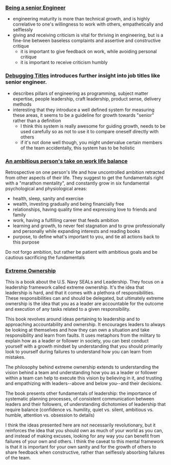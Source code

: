 ### [Being a senior Engineer](http://www.kitchensoap.com/2012/10/25/on-being-a-senior-engineer/)
- engineering maturity is more than technical growth, and is highly correlative to one's willingness to work with others, empathetically and selflessly
- giving and receiving criticism is vital for thriving in engineering, but is a fine-line between baseless complaints and assertive and constructive critique
  - it is important to give feedback on work, while avoiding personal critique
  - it is important to receive criticism humbly

### [Debugging Titles](https://engineering.riotgames.com/news/debugging-titles-part-i) introduces further insight into job titles like senior engineer.
- describes pillars of engineering as programming, subject matter expertise, people leadership, craft leadership, product sense, delivery methods
- interesting that they introduce a well defined system for measuring these areas, it seems to be a guideline for growth towards "senior" rather than a definition
  - I think this system is really awesome for guiding growth, needs to be used carefully so as not to use it to compare oneself directly with others
  - if it's not done well though, you might undervalue certain members of the team accidentally, this system has to be holistic

### [An ambitious person's take on work life balance](https://medium.com/the-mission/an-ambitious-persons-take-on-work-life-balance-i-almost-lost-hope-in-my-marriage-b6f0c0355c2)
Retrospective on one person's life and how uncontrolled ambition retracted from other aspects of their life. They suggest to get the fundamentals right with a "marathon mentality", and constantly grow in six fundamental psychological and physiological areas:
- health, sleep, sanity and exercise
- wealth, investing gradually and being financially free
- relationships, having quality time and expressing love to friends and family
- work, having a fulfilling career that feeds ambition
- learning and growth, to never feel stagnation and to grow professionally and personally while expanding interests and reading books
- purpose, to define what's important to you, and tie all actions back to this purpose

Do not forgo ambition, but rather be patient with ambitious goals and be cautious sacrificing the fundamentals

### [Extreme Ownership](https://www.amazon.com/Extreme-Ownership-U-S-Navy-SEALs-ebook/dp/B00VE4Y0Z2)
This is a book about the U.S. Navy SEALs and Leadership. They focus on a leadership framework called extreme ownership. It's the idea that leadership is hard, and that it comes with a plethora of responsibilities. These responsibilities can and should be delegated, but ultimately extreme ownership is the idea that you as a leader are accountable for the outcome and execution of any tasks related to a given responsibility.

This book revolves around ideas pertaining to leadership and to approaching accountability and ownership. It encourages leaders to always be looking at themselves and how they can own a situation and take responsibility and learn from faults. It uses metaphors from the military to explain how as a leader or follower in society, you can best conduct yourself with a growth mindset by understanding that you should primarily look to yourself during failures to understand how you can learn from mistakes.

The philosophy behind extreme ownership extends to understanding the vision behind a team and understanding how you as a leader or follower within a team can help to execute this vision by believing in it, and trusting and empathizing with leaders--above and below you--and their decisions.

The book presents other fundamentals of leadership: the importance of systematic planning processes, of consistent communication between leaders and their followers, of understanding dichotomies of leadership that require balance (confidence vs. humility, quiet vs. silent, ambitious vs. humble, attention vs. obsession to details)

I think the ideas presented here are not necessarily revolutionary, but it reinforces the idea that you should own as much of your world as you can, and instead of making excuses, looking for any way you can benefit from failures of your own and others. I think the caveat to this mental framework is that it is important for your own sanity and for the growth of others to share feedback when constructive, rather than selflessly absorbing failures of the team.
